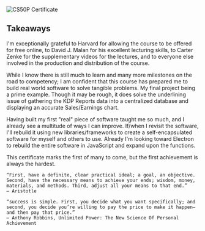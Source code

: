 ![CS50P Certificate](..\20240926_CS50P_Certificate.png)

## Takeaways

I'm exceptionally grateful to Harvard for allowing the course to be offered for free online, to David J. Malan for his excellent lecturing skills, to
Carter Zenke for the supplementary videos for the lectures, and to everyone else involved in the production and distribution of the course.

While I know there is still much to learn and many more milestones on the road to competency; I am confident that this course has prepared me to build real world software to solve tangible problems. My final project being a prime example. Though it may be rough, it does solve the underlining issue of gathering the KDP Reports data into a centralized database and displaying an accurate Sales/Earnings chart.

Having built my first "real" piece of software taught me so much, and I already see a multitude of ways I can improve. If/when I revisit the software, I'll rebuild it using new libraries/frameworks to create a self-encapsulated software for myself and others to use. Already I'm looking toward Electron to rebuild the entire software in JavaScript and expand upon the functions.

This certificate marks the first of many to come, but the first achievement is always the hardest.

```
“First, have a definite, clear practical ideal; a goal, an objective. Second, have the necessary means to achieve your ends; wisdom, money, materials, and methods. Third, adjust all your means to that end.”
― Aristotle

“success is simple. First, you decide what you want specifically; and second, you decide you’re willing to pay the price to make it happen—and then pay that price.”
― Anthony Robbins, Unlimited Power: The New Science Of Personal Achievement
```
